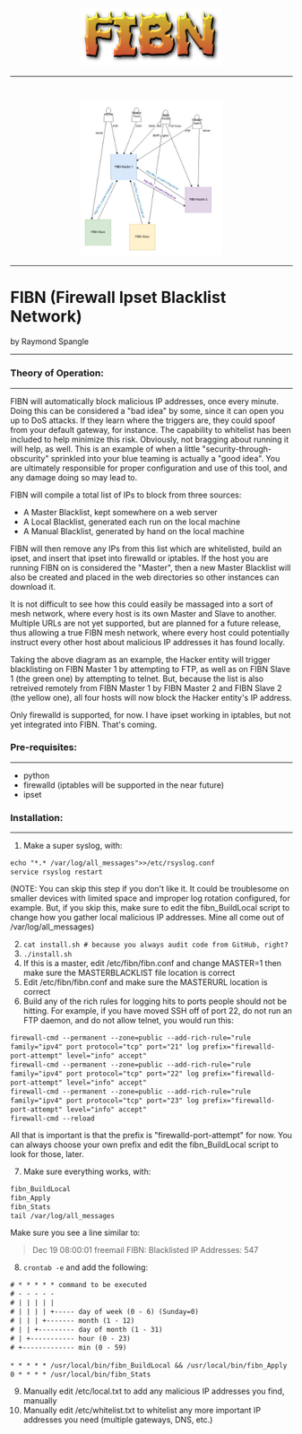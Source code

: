 <link rel="stylesheet" type="text/css" href="css/github.css">

<h1 align="center">
  <img src="images/fibn_logo.png" alt="FIBN Logo" width="50%" align="middle">
</h1>

--------------------------------------------

<h1 align="center">
  <img src="images/fibn_diagram.jpg" alt="FIBN Diagram" width="50%" align="middle">
</h1>

--------------------------------------------

# FIBN (Firewall Ipset Blacklist Network)
by Raymond Spangle

---------------------------------------------

### Theory of Operation:
- - - - - - - - - - 

FIBN will automatically block malicious IP addresses, once every minute.  Doing this can be considered a "bad idea" by 
some, since it can open you up to DoS attacks.  If they learn where the triggers are, they could spoof from your default 
gateway, for instance.  The capability to whitelist has been included to help minimize this risk.  Obviously, not bragging 
about running it will help, as well.   This is an example of when a little "security-through-obscurity" sprinkled into 
your blue teaming is actually a "good idea".  You are ultimately responsible for proper configuration and use of this 
tool, and any damage doing so may lead to.

FIBN will compile a total list of IPs to block from three sources:
- A Master Blacklist, kept somewhere on a web server
- A Local Blacklist, generated each run on the local machine
- A Manual Blacklist, generated by hand on the local machine

FIBN will then remove any IPs from this list which are whitelisted, build an ipset, and insert that ipset into
firewalld or iptables.  If the host you are running FIBN on is considered the "Master", then a new Master Blacklist
will also be created and placed in the web directories so other instances can download it.

It is not difficult to see how this could easily be massaged into a sort of mesh network, where every host is its
own Master and Slave to another.  Multiple URLs are not yet supported, but are planned for a future release, thus 
allowing a true FIBN mesh network, where every host could potentially instruct every other host about malicious IP
addresses it has found locally.

Taking the above diagram as an example, the Hacker entity will trigger blacklisting on FIBN Master 1 by attempting to 
FTP, as well as on FIBN Slave 1 (the green one) by attempting to telnet.  But, because the list is also retreived remotely 
from FIBN Master 1 by FIBN Master 2 and FIBN Slave 2 (the yellow one), all four hosts will now block the Hacker entity's 
IP address.

Only firewalld is supported, for now.  I have ipset working in iptables, but not yet integrated into FIBN.  That's coming.


### Pre-requisites:
- - - - - - - -

- python
- firewalld (iptables will be supported in the near future)
- ipset


### Installation:
- - - - - - -

1) Make a super syslog, with:
```
echo "*.* /var/log/all_messages">>/etc/rsyslog.conf
service rsyslog restart
```
(NOTE: You can skip this step if you don't like it.  It could be troublesome on smaller devices with limited space 
and improper log rotation configured, for example.  But, if you skip this, make sure to edit the fibn_BuildLocal 
script to change how you gather local malicious IP addresses.  Mine all come out of /var/log/all_messages)

2) `cat install.sh # because you always audit code from GitHub, right?`
3) `./install.sh`
4) If this is a master, edit /etc/fibn/fibn.conf and change MASTER=1 then make sure the MASTERBLACKLIST file location is correct
5) Edit /etc/fibn/fibn.conf and make sure the MASTERURL location is correct
6) Build any of the rich rules for logging hits to ports people should not be hitting.  For example, if you have moved SSH
off of port 22, do not run an FTP daemon, and do not allow telnet, you would run this:

```
firewall-cmd --permanent --zone=public --add-rich-rule="rule family="ipv4" port protocol="tcp" port="21" log prefix="firewalld-port-attempt" level="info" accept"
firewall-cmd --permanent --zone=public --add-rich-rule="rule family="ipv4" port protocol="tcp" port="22" log prefix="firewalld-port-attempt" level="info" accept"
firewall-cmd --permanent --zone=public --add-rich-rule="rule family="ipv4" port protocol="tcp" port="23" log prefix="firewalld-port-attempt" level="info" accept"
firewall-cmd --reload
```
All that is important is that the prefix is "firewalld-port-attempt" for now.  You can always choose your own prefix and edit the
fibn_BuildLocal script to look for those, later.

7) Make sure everything works, with:

```
fibn_BuildLocal
fibn_Apply
fibn_Stats
tail /var/log/all_messages
```

Make sure you see a line similar to:

> Dec 19 08:00:01 freemail FIBN: Blacklisted IP Addresses: 547

8) `crontab -e` and add the following:

```
# * * * * * command to be executed
# - - - - -
# | | | | |
# | | | | +----- day of week (0 - 6) (Sunday=0)
# | | | +------- month (1 - 12)
# | | +--------- day of month (1 - 31)
# | +----------- hour (0 - 23)
# +------------- min (0 - 59)

* * * * * /usr/local/bin/fibn_BuildLocal && /usr/local/bin/fibn_Apply
0 * * * * /usr/local/bin/fibn_Stats
```

9) Manually edit /etc/local.txt to add any malicious IP addresses you find, manually
10) Manually edit /etc/whitelist.txt to whitelist any more important IP addresses you need (multiple gateways, DNS, etc.)


